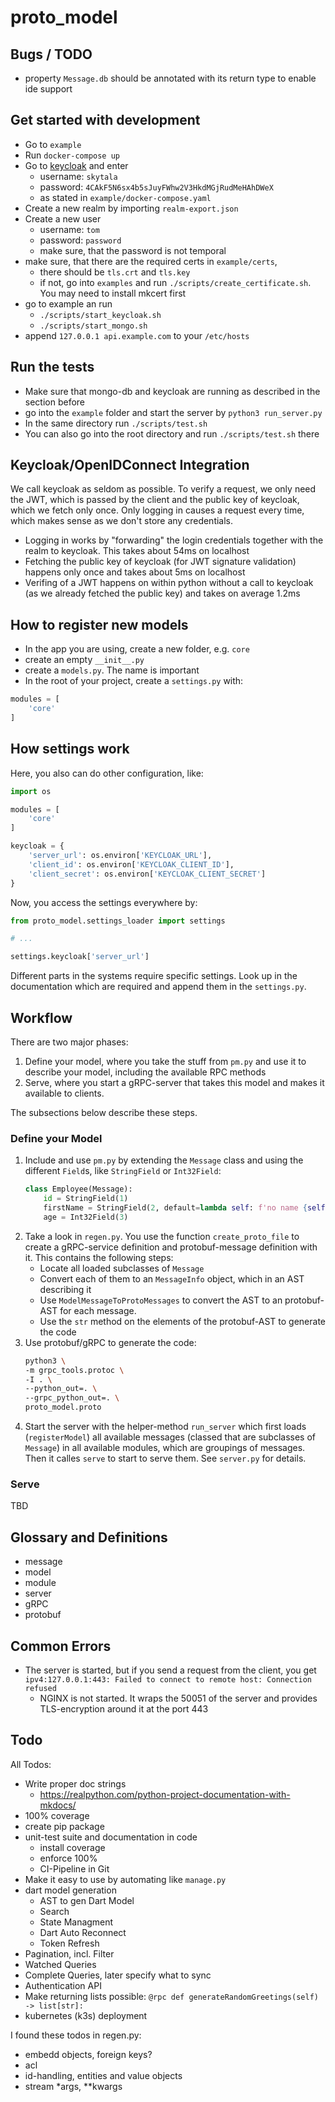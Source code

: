 proto_model
===========

## Bugs / TODO

- property `Message.db` should be annotated with its return type to enable ide support

## Get started with development

- Go to `example`
- Run `docker-compose up`
- Go to [keycloak](http://localhost:9100) and enter
    - username: `skytala`
    - password: `4CAkF5N6sx4b5sJuyFWhw2V3HkdMGjRudMeHAhDWeX`
    - as stated in `example/docker-compose.yaml`
- Create a new realm by importing `realm-export.json`
- Create a new user
    - username: `tom`
    - password: `password`
    - make sure, that the password is not temporal
- make sure, that there are the required certs in `example/certs`, 
    - there should be `tls.crt` and `tls.key`
    - if not, go into `examples` and run `./scripts/create_certificate.sh`. You may need to install mkcert first
- go to example an run
    - `./scripts/start_keycloak.sh`
    - `./scripts/start_mongo.sh`
- append `127.0.0.1 api.example.com` to your `/etc/hosts`

## Run the tests

- Make sure that mongo-db and keycloak are running as described in the section before
- go into the `example` folder and start the server by `python3 run_server.py`
- In the same directory run `./scripts/test.sh`
- You can also go into the root directory and run `./scripts/test.sh` there

## Keycloak/OpenIDConnect Integration

We call keycloak as seldom as possible. To verify a request, we only need the JWT, which is passed by the client and the public key of keycloak, which we fetch only once. Only logging in causes a request every time, which makes sense as we don't store any credentials.

- Logging in works by "forwarding" the login credentials together with the realm to keycloak. This takes about 54ms on localhost
- Fetching the public key of keycloak (for JWT signature validation) happens only once and takes about 5ms on localhost
- Verifing of a JWT happens on within python without a call to keycloak (as we already fetched the public key) and takes on average 1.2ms

## How to register new models

- In the app you are using, create a new folder, e.g. `core`
- create an empty `__init__.py`
- create a `models.py`. The name is important
- In the root of your project, create a `settings.py` with:

```python
modules = [
    'core'
]
```

## How settings work

Here, you also can do other configuration, like: 

```python
import os 

modules = [
    'core'
]

keycloak = {
    'server_url': os.environ['KEYCLOAK_URL'],
    'client_id': os.environ['KEYCLOAK_CLIENT_ID'],
    'client_secret': os.environ['KEYCLOAK_CLIENT_SECRET']
}
```

Now, you access the settings everywhere by:

```python
from proto_model.settings_loader import settings

# ...

settings.keycloak['server_url']
```

Different parts in the systems require specific settings. Look
up in the documentation which are required and append them in the 
`settings.py`.

## Workflow

There are two major phases:
1. Define your model, where you take the stuff from `pm.py` and use it to describe 
   your model, including the available RPC methods
2. Serve, where you start a gRPC-server that takes this model and makes it available
   to clients.

The subsections below describe these steps.

### Define your Model

1. Include and use `pm.py` by extending the `Message` class and using
   the different `Field`s, like `StringField` or `Int32Field`:
    ```python
    class Employee(Message):
        id = StringField(1)
        firstName = StringField(2, default=lambda self: f'no name {self.age}')
        age = Int32Field(3)
    ``` 
2. Take a look in `regen.py`. You use the function `create_proto_file` to 
   create a gRPC-service definition and protobuf-message definition with it.
   This contains the following steps:
   - Locate all loaded subclasses of `Message`
   - Convert each of them to an `MessageInfo` object, which in an AST describing it
   - Use `ModelMessageToProtoMessages` to convert the AST to an protobuf-AST for 
     each message.
   - Use the `str` method on the  elements of the protobuf-AST to generate the code
3. Use protobuf/gRPC to generate the code:
    ```bash
    python3 \
    -m grpc_tools.protoc \
    -I . \
    --python_out=. \
    --grpc_python_out=. \
    proto_model.proto
    ```
4. Start the server with the helper-method `run_server` which first loads (`registerModel`) all available messages (classed that are subclasses of `Message`) in all available modules, which are groupings of messages. Then it calles `serve` to start to serve them. See `server.py` for details.

### Serve

TBD


## Glossary and Definitions

- message
- model
- module 
- server
- gRPC
- protobuf


## Common Errors

- The server is started, but if you send a request from the client, you get `ipv4:127.0.0.1:443: Failed to connect to remote host: Connection refused`
    - NGINX is not started. It wraps the 50051 of the server and provides TLS-encryption around it at the port 443


## Todo





All Todos:
- Write proper doc strings
    - https://realpython.com/python-project-documentation-with-mkdocs/
- 100% coverage
- create pip package
- unit-test suite and documentation in code
    - install coverage
    - enforce 100%
    - CI-Pipeline in Git
- Make it easy to use by automating like `manage.py`
- dart model generation
    - AST to gen Dart Model
    - Search
    - State Managment
    - Dart Auto Reconnect
    - Token Refresh
- Pagination, incl. Filter
- Watched Queries
- Complete Queries, later specify what to sync
- Authentication API
- Make returning lists possible: `@rpc def generateRandomGreetings(self) -> list[str]:`
- kubernetes (k3s) deployment

I found these todos in regen.py:
- embedd objects, foreign keys?
- acl
- id-handling, entities and value objects
- stream *args, **kwargs